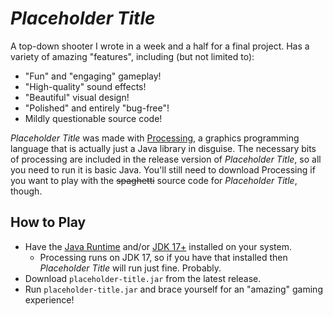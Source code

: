 # _Placeholder Title_ 
A top-down shooter I wrote in a week and a half for a final project. Has a variety of amazing "features", including (but not limited to):
- "Fun" and "engaging" gameplay!
- "High-quality" sound effects!
- "Beautiful" visual design!
- "Polished" and entirely "bug-free"!
- Mildly questionable source code!

_Placeholder Title_ was made with [Processing](https://www.processing.org), a graphics programming language that is actually just a Java library in disguise. The necessary bits of processing are included in the release version of _Placeholder Title_, so all you need to run it is basic Java. You'll still need to download Processing if you want to play with the ~~spaghetti~~ source code for _Placeholder Title_, though.

## How to Play
- Have the [Java Runtime](https://www.java.com/en) and/or [JDK 17+](https://www.oracle.com/java/technologies/downloads) installed on your system.
  - Processing runs on JDK 17, so if you have that installed then _Placeholder Title_ will run just fine. Probably.
- Download `placeholder-title.jar` from the latest release.
- Run `placeholder-title.jar` and brace yourself for an "amazing" gaming experience!